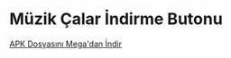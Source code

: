 # Müzik Çalar İndirme Butonu
[APK Dosyasını Mega'dan İndir](https://mega.nz/file/gAQyBSzK#PTSbwrgHK43CH6qeoVKL7L34E47Y6ls7M46SXTyD7YQ)

